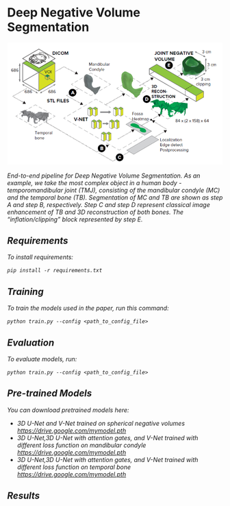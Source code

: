 # Deep Negative Volume Segmentation

<p align="center">
<img src="./img/pipeline.PNG" alt>

</p>
<p >
<em>End-to-end pipeline for Deep Negative Volume Segmentation. As an example, we take the most complex object in a human body - temporomandibular joint (TMJ), consisting of the mandibular condyle (MC) and the temporal bone (TB).
Segmentation of MC and TB are shown as step A and step B, respectively. Step C and step D represent classical image
enhancement of TB and 3D reconstruction of both bones. The “inflation/clipping” block represented by step E.
</p>

## Requirements

To install requirements:

```setup
pip install -r requirements.txt
```
## Training

To train the models used in the paper, run this command:

```train
python train.py --config <path_to_config_file>
```

## Evaluation

To evaluate models, run:

```eval
python train.py --config <path_to_config_file>
```

## Pre-trained Models

You can download pretrained models here:

- 3D U-Net and V-Net trained on spherical negative volumes https://drive.google.com/mymodel.pth 
- 3D U-Net,3D U-Net with attention gates, and V-Net trained with different loss function on mandibular condyle https://drive.google.com/mymodel.pth 
- 3D U-Net,3D U-Net with attention gates, and V-Net trained with different loss function on temporal bone https://drive.google.com/mymodel.pth 

## Results


